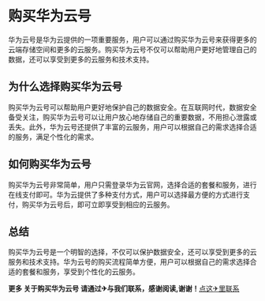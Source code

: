 # 购买华为云号

华为云号是华为云提供的一项重要服务，用户可以通过购买华为云号来获得更多的云端存储空间和更多的云服务。购买华为云号不仅可以帮助用户更好地管理自己的数据，还可以享受到更多的云服务和技术支持。

## 为什么选择购买华为云号

购买华为云号可以帮助用户更好地保护自己的数据安全。在互联网时代，数据安全备受关注，购买华为云号可以让用户放心地存储自己的重要数据，不用担心泄露或丢失。此外，华为云号还提供了丰富的云服务，用户可以根据自己的需求选择合适的服务，满足个性化的需求。

## 如何购买华为云号

购买华为云号非常简单，用户只需登录华为云官网，选择合适的套餐和服务，进行在线支付即可。华为云提供了多种支付方式，用户可以选择最方便的方式进行支付，购买华为云号后，即可立即享受到相应的云服务。

## 总结

购买华为云号是一个明智的选择，不仅可以保护数据安全，还可以享受到更多的云服务和技术支持。华为云号的购买流程简单方便，用户可以根据自己的需求选择合适的套餐和服务，享受到个性化的云服务。

**更多 关于购买华为云号 请通过✈与我们联系，感谢阅读,谢谢！**[点这✈里联系](https://gg.k02.cc)